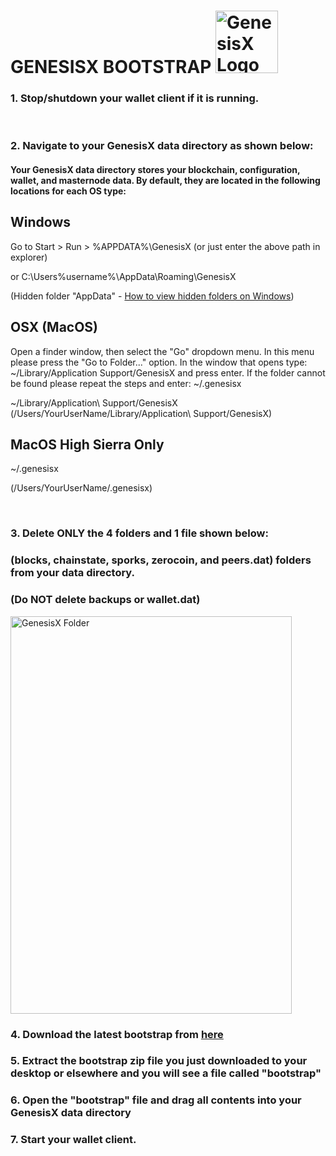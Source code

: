 # GENESISX BOOTSTRAP <img src="https://genesisx.network/img/logo-small.png" alt="GenesisX Logo" width="100" height="auto">


### 1. Stop/shutdown your wallet client if it is running.
<br/>

### 2. Navigate to your GenesisX data directory as shown below:

#### Your GenesisX data directory stores your blockchain, configuration, wallet, and masternode data.  By default, they are located in the following locations for each OS type:

## Windows
Go to Start > Run > %APPDATA%\GenesisX
(or just enter the above path in explorer)

or C:\Users\%username%\AppData\Roaming\GenesisX

(Hidden folder "AppData" - [How to view hidden folders on Windows](https://www.howtogeek.com/howto/windows-vista/show-hidden-files-and-folders-in-windows-vista/))


## OSX (MacOS)
Open a finder window, then select the "Go" dropdown menu. In this menu please press the "Go to Folder..." option. In the window that opens type: ~/Library/Application Support/GenesisX and press enter. If the folder cannot be found please repeat the steps and enter: ~/.genesisx

~/Library/Application\ Support/GenesisX
(/Users/YourUserName/Library/Application\ Support/GenesisX)

## MacOS High Sierra Only

~/.genesisx

(/Users/YourUserName/.genesisx)

<br/>

### 3. Delete ONLY the 4 folders and 1 file shown below:
### (blocks, chainstate, sporks, zerocoin, and peers.dat) folders from your data directory.
### (Do NOT delete backups or wallet.dat)

<img src="http://downloads.genesisx.network/folder.png" alt="GenesisX Folder" width="450" height="636">

### 4. Download the latest bootstrap from [here](http://downloads.genesisx.network/bootstrap.zip)
### 5. Extract the bootstrap zip file you just downloaded to your desktop or elsewhere and you will see a file called "bootstrap"
### 6. Open the "bootstrap" file and drag all contents into your GenesisX data directory
### 7. Start your wallet client.
